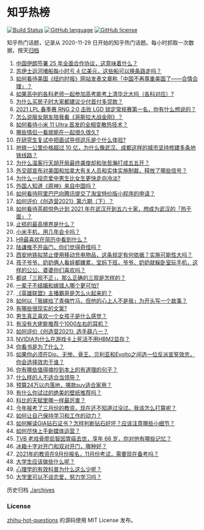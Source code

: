 # 知乎热榜
[![Build Status](https://github.com/ToWeLong/zhihu-hot-questions/workflows/CI/badge.svg)](https://github.com/ToWeLong/zhihu-hot-questions/actions)
[![GitHub language](https://img.shields.io/badge/language-golang-orange.svg)](https://golang.org/)
[![GitHub license](https://img.shields.io/github/license/ToWeLong/zhihu-hot-questions)](https://github.com/ToWeLong/zhihu-hot-questions/blob/main/LICENSE)

知乎热门话题，记录从 2020-11-29 日开始的知乎热门话题。每小时抓取一次数据，按天[归档](./archives)

<!-- BEGIN -->

1. [中国伊朗签署 25 年全面合作协议，这意味着什么？](https://www.zhihu.com/question/409693519)
1. [苏伊士运河堵船每小时亏 4 亿美元，这些船可以换条路走吗？](https://www.zhihu.com/question/451374598)
1. [如何看待美国《纽约时报》网站发表文章称「中国不再尊重美国了——合情合理」？](https://www.zhihu.com/question/451365867)
1. [如果高中的各科老师一起参加高考能考上清华北大吗（各科对应）?](https://www.zhihu.com/question/443860742)
1. [为什么买房子时大家都建议少付首付多贷款？](https://www.zhihu.com/question/311795004)
1. [2021 LPL 春季赛 RNG 2:0 击败 LGD 锁定常规赛第一名，你有什么想说的？](https://www.zhihu.com/question/451698265)
1. [怎么说服女朋友陪我看《哥斯拉大战金刚》？](https://www.zhihu.com/question/451275346)
1. [如何看待小米 11 Ultra 首发的全相变散热技术？](https://www.zhihu.com/question/451513407)
1. [哪些情侣一看就能在一起很久很久?](https://www.zhihu.com/question/309398217)
1. [在研究生复试中把面试导师逗乐是个什么体验?](https://www.zhihu.com/question/396341774)
1. [地铁一公里价格超过 10 亿，为什么像武汉、成都这样的城市坚持修建多条地铁线路？](https://www.zhihu.com/question/444999502)
1. [为什么温客行天胡开局最终龚俊却和张哲瀚打成五五开？](https://www.zhihu.com/question/451602312)
1. [外交部宣布对美国和加拿大有关人员和实体实施制裁，释放了哪些信号？](https://www.zhihu.com/question/451587323)
1. [为什么一段恋爱中男生比女生更快走向冷淡?](https://www.zhihu.com/question/326961459)
1. [外国人知道《原神》来自中国吗？](https://www.zhihu.com/question/445523775)
1. [如何看待阿里巴巴向腾讯提交了淘宝特价版小程序的申请？](https://www.zhihu.com/question/451187459)
1. [如何评价《创造营2021》第六期（下）？](https://www.zhihu.com/question/451720874)
1. [如何看待茶颜悦色计划 2021 年在武汉开到五六十家，想成为武汉的「热干面」？](https://www.zhihu.com/question/450969181)
1. [止损的最高境界是什么？](https://www.zhihu.com/question/437233633)
1. [小米手机，用几年会卡吗？](https://www.zhihu.com/question/62116760)
1. [HR最喜欢在简历中看到什么？](https://www.zhihu.com/question/445632412)
1. [陆谦推不开庙门，你们觉得奇怪吗？](https://www.zhihu.com/question/450515964)
1. [西安地铁拟禁止使用移动充电物品，这条规定有何依据？实施可能性大吗？](https://www.zhihu.com/question/451641050)
1. [孩子爷爷、奶奶俩人看娃都嫌累，宝妈下班，爷爷、奶奶就躲卧室玩手机，这样的公公、婆婆你们喜欢吗？](https://www.zhihu.com/question/448152806)
1. [都说「三观不正」，那么正确的三观是怎样的？](https://www.zhihu.com/question/22782977)
1. [一辈子不结婚和嫁错人哪个更可怕?](https://www.zhihu.com/question/449412932)
1. [《英雄联盟》主播霸哥是怎么火起来的？](https://www.zhihu.com/question/370861166)
1. [如何以「我嫁给了青梅竹马，但他的心上人不是我」为开头写一个故事？](https://www.zhihu.com/question/404865038)
1. [有哪些很现实的文案?](https://www.zhihu.com/question/442646647)
1. [男生真正喜欢一个女孩子是什么感觉？](https://www.zhihu.com/question/445557705)
1. [有没有大佬能推荐个1000左右的耳机？](https://www.zhihu.com/question/407778445)
1. [如何评价《创造营2021》选手薛八一？](https://www.zhihu.com/question/444978360)
1. [NVIDIA为什么在游戏卡上死活不用HBM2显存？](https://www.zhihu.com/question/422438453)
1. [你看书是为了什么？](https://www.zhihu.com/question/446398235)
1. [如果你必须在Dio、无惨、骨王、贝利亚和Evolto之间选一位反派宣誓效忠，你会选择效忠于谁？](https://www.zhihu.com/question/451222027)
1. [你有哪些值得摘抄到本上的有道理的句子？](https://www.zhihu.com/question/450536054)
1. [什么样的人不适合当领导？](https://www.zhihu.com/question/324628127)
1. [预算24万以内落地，哪款suv适合家用？](https://www.zhihu.com/question/446107599)
1. [有什么你试过的绝美的壁纸推荐吗？](https://www.zhihu.com/question/449899870)
1. [科比的天赋里哪一样最厉害？](https://www.zhihu.com/question/450294763)
1. [今年报考了三月份的教资，现在还不知道过没过。我该怎么打算呢？](https://www.zhihu.com/question/450627174)
1. [如何让自己保持学习和工作的动力？](https://www.zhihu.com/question/450119228)
1. [如何解读GIA钻石证书？怎样判断钻石好坏？应该注意哪些小细节？](https://www.zhihu.com/question/59884335)
1. [如何尽快上手新媒体运营？](https://www.zhihu.com/question/423017388)
1. [TVB 老戏骨廖启智因胃癌去世，享年 66 岁，你对他有哪些记忆？](https://www.zhihu.com/question/451752991)
1. [冰箱十字对开门和双对开门，哪种好？](https://www.zhihu.com/question/35941998)
1. [2021年的教资在9月份报名，11月份考试，需要现在备考吗？](https://www.zhihu.com/question/450474757)
1. [大学生应该做些什么呢？](https://www.zhihu.com/question/450695119)
1. [心理学的有效科普为什么这么少呢？](https://www.zhihu.com/question/450450127)
1. [大学里可以不谈恋爱，努力学习吗？](https://www.zhihu.com/question/450462623)

<!-- END -->

历史归档 [./archives](./archives)


### License
[zhihu-hot-questions](https://github.com/towelong/zhihu-hot-questions) 的源码使用 MIT License 发布。